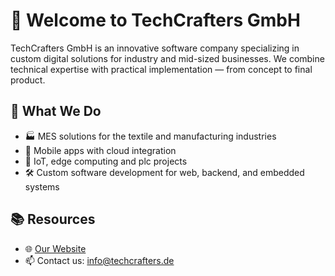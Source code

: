 # 👋 Welcome to TechCrafters GmbH

TechCrafters GmbH is an innovative software company specializing in custom digital solutions for industry and mid-sized businesses. We combine technical expertise with practical implementation — from concept to final product.

## 🚀 What We Do
- 🏭 MES solutions for the textile and manufacturing industries
- 📱 Mobile apps with cloud integration
- 🔧 IoT, edge computing and plc projects
- 🛠️ Custom software development for web, backend, and embedded systems

## 📚 Resources
- 🌐 [Our Website](https://www.techcrafters.de)  
- 📫 Contact us: [info@techcrafters.de](mailto:info@techcrafters.de)
